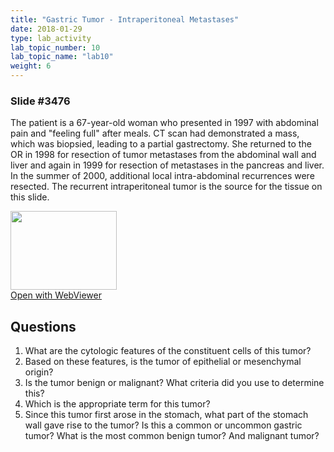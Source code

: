 ```yaml
---
title: "Gastric Tumor - Intraperitoneal Metastases"
date: 2018-01-29
type: lab_activity
lab_topic_number: 10
lab_topic_name: "lab10"
weight: 6
---
```

<div class="entrybody">
<h3>Slide #3476</h3>

<p>The patient is a 67-year-old woman who presented in 1997 with abdominal pain and "feeling full" after meals. CT scan had demonstrated a mass, which was biopsied, leading to a partial gastrectomy. She returned to the OR in 1998 for resection of tumor metastases from the abdominal wall and liver and again in 1999 for resection of metastases in the pancreas and liver. In the summer of 2000, additional local intra-abdominal recurrences were resected. The recurrent intraperitoneal tumor is the source for the tissue on this slide.<br clear="all"></p>

<div class="thumbnail"><a href="http://virtualslides.cumc.columbia.edu/3476.svs/view.apml?" target="_blank"><img alt="" src="http://pathologylab.ccnmtl.columbia.edu/assets/images/slide_3476.jpg" width="170" height="126" class="mt-image-left"></a><br><a href="http://virtualslides.cumc.columbia.edu/3476.svs/view.apml?" target="_blank">Open with WebViewer</a></div>

<h2>Questions</h2>


<ol>
<li>What are the cytologic features of the constituent cells of this tumor?</li>
<li>Based on these features, is the tumor of epithelial or mesenchymal origin?</li>
<li>Is the tumor benign or malignant? What criteria did you use to determine this?</li>
<li>Which is the appropriate term for this tumor?</li>
<li>Since this tumor first arose in the stomach, what part of the stomach wall gave rise to the tumor? Is this a common or uncommon gastric tumor? What is the most common benign tumor? And malignant tumor?</li>
</ol>


						
</div>
